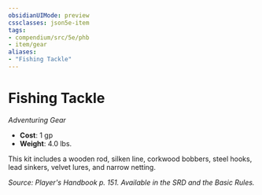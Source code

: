 ```yaml
---
obsidianUIMode: preview
cssclasses: json5e-item
tags:
- compendium/src/5e/phb
- item/gear
aliases: 
- "Fishing Tackle"
---
```

# Fishing Tackle
*Adventuring Gear*  

- **Cost**: 1 gp
- **Weight**: 4.0 lbs.

This kit includes a wooden rod, silken line, corkwood bobbers, steel hooks, lead sinkers, velvet lures, and narrow netting.

*Source: Player's Handbook p. 151. Available in the SRD and the Basic Rules.*